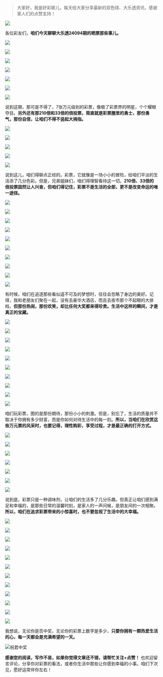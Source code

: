 > 大家好，我是好彩颖儿，每天给大家分享最新的双色球、大乐透资讯，感谢家人们的点赞支持！

![](https://cdn.jsdelivr.net/gh/wangwenjie1314/PicCDN/2024-7-12/1720763627240-image.png)


各位彩友们，**咱们今天聊聊大乐透24094期的晒票那些事儿。**

![](https://cdn.jsdelivr.net/gh/wangwenjie1314/PicCDN/2024-8-14/1723619451344-image.png)

![](https://cdn.jsdelivr.net/gh/wangwenjie1314/PicCDN/2024-8-14/1723619528963-image.png)

![](https://cdn.jsdelivr.net/gh/wangwenjie1314/PicCDN/2024-8-14/1723619547175-image.png)

![](https://cdn.jsdelivr.net/gh/wangwenjie1314/PicCDN/2024-8-14/1723619555765-image.png)

![](https://cdn.jsdelivr.net/gh/wangwenjie1314/PicCDN/2024-8-14/1723619563825-image.png)


![](https://cdn.jsdelivr.net/gh/wangwenjie1314/PicCDN/2024-8-14/1723619587894-image.png)

![](https://cdn.jsdelivr.net/gh/wangwenjie1314/PicCDN/2024-8-14/1723619581210-image.png)

说到这期，那可是不得了，7张万元级别的彩票，像极了彩票界的明星，个个耀眼夺目。**另外还有那210倍和33倍的倍投票，简直就是彩票圈里的勇士，那份勇气，那份自信，让咱们不得不竖起大拇指。**

![](https://cdn.jsdelivr.net/gh/wangwenjie1314/PicCDN/2024-8-14/1723619596727-image.png)

![](https://cdn.jsdelivr.net/gh/wangwenjie1314/PicCDN/2024-8-14/1723619604877-image.png)


![](https://cdn.jsdelivr.net/gh/wangwenjie1314/PicCDN/2024-8-14/1723619633227-image.png)

![](https://cdn.jsdelivr.net/gh/wangwenjie1314/PicCDN/2024-8-14/1723619623393-image.png)

![](https://cdn.jsdelivr.net/gh/wangwenjie1314/PicCDN/2024-8-14/1723619617072-image.png)

说到这儿，咱们得聊点正经的。彩票，它就像是一场小小的冒险，给咱们平淡的生活添了几分色彩。但是，兄弟姐妹们，咱们得理智看待这一切。**210倍、33倍的倍投票固然让人兴奋，但咱们得记住，彩票不是生活的全部，更不是改变命运的唯一途径。**


![](https://cdn.jsdelivr.net/gh/wangwenjie1314/PicCDN/2024-8-14/1723619759068-image.png)

![](https://cdn.jsdelivr.net/gh/wangwenjie1314/PicCDN/2024-8-14/1723619749285-image.png)

![](https://cdn.jsdelivr.net/gh/wangwenjie1314/PicCDN/2024-8-14/1723619742481-image.png)

![](https://cdn.jsdelivr.net/gh/wangwenjie1314/PicCDN/2024-8-14/1723619733009-image.png)

![](https://cdn.jsdelivr.net/gh/wangwenjie1314/PicCDN/2024-8-14/1723619727139-image.png)

![](https://cdn.jsdelivr.net/gh/wangwenjie1314/PicCDN/2024-8-14/1723619772506-image.png)

![](https://cdn.jsdelivr.net/gh/wangwenjie1314/PicCDN/2024-8-14/1723619790239-image.png)

![](https://cdn.jsdelivr.net/gh/wangwenjie1314/PicCDN/2024-8-14/1723619782987-image.png)

![](https://cdn.jsdelivr.net/gh/wangwenjie1314/PicCDN/2024-8-14/1723619806927-image.png)

![](https://cdn.jsdelivr.net/gh/wangwenjie1314/PicCDN/2024-8-14/1723619800723-image.png)



有时候，咱们在追逐那些看似遥不可及的梦想时，往往会忽略了身边的美好。记得，我和老朋友们聚在一起，没有去豪华大酒店，而且去夜市那个不起眼的大排档，**但那份热闹，那份欢笑，却比任何大奖都来得珍贵。生活中这样的瞬间，才是真正的宝藏。**


![](https://cdn.jsdelivr.net/gh/wangwenjie1314/PicCDN/2024-8-14/1723619822090-image.png)

![](https://cdn.jsdelivr.net/gh/wangwenjie1314/PicCDN/2024-8-14/1723619870784-image.png)

![](https://cdn.jsdelivr.net/gh/wangwenjie1314/PicCDN/2024-8-14/1723619861390-image.png)

![](https://cdn.jsdelivr.net/gh/wangwenjie1314/PicCDN/2024-8-14/1723619855670-image.png)

![](https://cdn.jsdelivr.net/gh/wangwenjie1314/PicCDN/2024-8-14/1723619845887-image.png)

![](https://cdn.jsdelivr.net/gh/wangwenjie1314/PicCDN/2024-8-14/1723619840685-image.png)

![](https://cdn.jsdelivr.net/gh/wangwenjie1314/PicCDN/2024-8-14/1723619834715-image.png)


![](https://cdn.jsdelivr.net/gh/wangwenjie1314/PicCDN/2024-8-14/1723619894283-image.png)

![](https://cdn.jsdelivr.net/gh/wangwenjie1314/PicCDN/2024-8-14/1723619888480-image.png)

![](https://cdn.jsdelivr.net/gh/wangwenjie1314/PicCDN/2024-8-14/1723619877730-image.png)

咱们玩彩票，图的是那份期待，那份小小的刺激。但是，别忘了，生活的质量并不取决于你拥有多少财富，而是你如何对待生活中的每一刻。**所以，当咱们在欣赏这些万元票的风采时，也要记得，理性购彩，享受过程，才是最正确的打开方式。**


![](https://cdn.jsdelivr.net/gh/wangwenjie1314/PicCDN/2024-8-14/1723619959579-image.png)

![](https://cdn.jsdelivr.net/gh/wangwenjie1314/PicCDN/2024-8-14/1723619948392-image.png)

![](https://cdn.jsdelivr.net/gh/wangwenjie1314/PicCDN/2024-8-14/1723619939010-image.png)

![](https://cdn.jsdelivr.net/gh/wangwenjie1314/PicCDN/2024-8-14/1723619931655-image.png)

![](https://cdn.jsdelivr.net/gh/wangwenjie1314/PicCDN/2024-8-14/1723619924975-image.png)

![](https://cdn.jsdelivr.net/gh/wangwenjie1314/PicCDN/2024-8-14/1723619918631-image.png)

![](https://cdn.jsdelivr.net/gh/wangwenjie1314/PicCDN/2024-8-14/1723619910419-image.png)


说到底，彩票只是一种调味剂，让咱们的生活多了几分乐趣。但真正让咱们感到满足和幸福的，是那些日常的温馨时刻，是家人的一声问候，是朋友间的一次相聚。**所以，咱们在追求彩票带来的小惊喜时，也不要忽视了生活中的大幸福。**

![](https://cdn.jsdelivr.net/gh/wangwenjie1314/PicCDN/2024-8-14/1723620153656-image.png)


![](https://cdn.jsdelivr.net/gh/wangwenjie1314/PicCDN/2024-8-14/1723620160204-image.png)

![](https://cdn.jsdelivr.net/gh/wangwenjie1314/PicCDN/2024-8-14/1723620046094-image.png)

![](https://cdn.jsdelivr.net/gh/wangwenjie1314/PicCDN/2024-8-14/1723620039207-image.png)

![](https://cdn.jsdelivr.net/gh/wangwenjie1314/PicCDN/2024-8-14/1723620032502-image.png)

![](https://cdn.jsdelivr.net/gh/wangwenjie1314/PicCDN/2024-8-14/1723620026272-image.png)




![](https://cdn.jsdelivr.net/gh/wangwenjie1314/PicCDN/2024-8-14/1723620174921-image.png)

![](https://cdn.jsdelivr.net/gh/wangwenjie1314/PicCDN/2024-8-14/1723620167198-image.png)


![](https://cdn.jsdelivr.net/gh/wangwenjie1314/PicCDN/2024-8-14/1723620219470-image.png)

![](https://cdn.jsdelivr.net/gh/wangwenjie1314/PicCDN/2024-8-14/1723620016667-image.png)

![](https://cdn.jsdelivr.net/gh/wangwenjie1314/PicCDN/2024-8-14/1723620055804-image.png)


![](https://cdn.jsdelivr.net/gh/wangwenjie1314/PicCDN/2024-8-14/1723620064682-image.png)


我想说，无论你是否中奖，无论你的彩票上数字是多少，**只要你拥有一颗热爱生活的心，每一天都会是充满希望的一天。**


![祝君中奖](https://cdn.jsdelivr.net/gh/wangwenjie1314/PicCDN/2024-8-14/1723620329167-image.png)


**感谢您的阅读，写作不易，如果你觉得文章还不错，请帮忙关注+点赞！** 也欢迎留言评论，分享你对彩票的看法，或者你生活中那些让你感到幸福的小事。咱们下次见，愿好运常伴你左右！